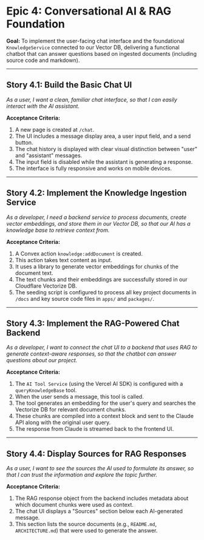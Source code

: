 # Epic 4: Conversational AI & RAG Foundation

**Goal:** To implement the user-facing chat interface and the foundational `KnowledgeService` connected to our Vector DB, delivering a functional chatbot that can answer questions based on ingested documents (including source code and markdown).

---

## Story 4.1: Build the Basic Chat UI

_As a user, I want a clean, familiar chat interface, so that I can easily interact with the AI assistant._

**Acceptance Criteria:**

1.  A new page is created at `/chat`.
2.  The UI includes a message display area, a user input field, and a send button.
3.  The chat history is displayed with clear visual distinction between "user" and "assistant" messages.
4.  The input field is disabled while the assistant is generating a response.
5.  The interface is fully responsive and works on mobile devices.

---

## Story 4.2: Implement the Knowledge Ingestion Service

_As a developer, I need a backend service to process documents, create vector embeddings, and store them in our Vector DB, so that our AI has a knowledge base to retrieve context from._

**Acceptance Criteria:**

1.  A Convex action `knowledge:addDocument` is created.
2.  This action takes text content as input.
3.  It uses a library to generate vector embeddings for chunks of the document text.
4.  The text chunks and their embeddings are successfully stored in our Cloudflare Vectorize DB.
5.  The seeding script is configured to process all key project documents in `/docs` and key source code files in `apps/` and `packages/`.

---

## Story 4.3: Implement the RAG-Powered Chat Backend

_As a developer, I want to connect the chat UI to a backend that uses RAG to generate context-aware responses, so that the chatbot can answer questions about our project._

**Acceptance Criteria:**

1.  The `AI Tool Service` (using the Vercel AI SDK) is configured with a `queryKnowledgeBase` tool.
2.  When the user sends a message, this tool is called.
3.  The tool generates an embedding for the user's query and searches the Vectorize DB for relevant document chunks.
4.  These chunks are compiled into a context block and sent to the Claude API along with the original user query.
5.  The response from Claude is streamed back to the frontend UI.

---

## Story 4.4: Display Sources for RAG Responses

_As a user, I want to see the sources the AI used to formulate its answer, so that I can trust the information and explore the topic further._

**Acceptance Criteria:**

1.  The RAG response object from the backend includes metadata about which document chunks were used as context.
2.  The chat UI displays a "Sources" section below each AI-generated message.
3.  This section lists the source documents (e.g., `README.md`, `ARCHITECTURE.md`) that were used to generate the answer.
